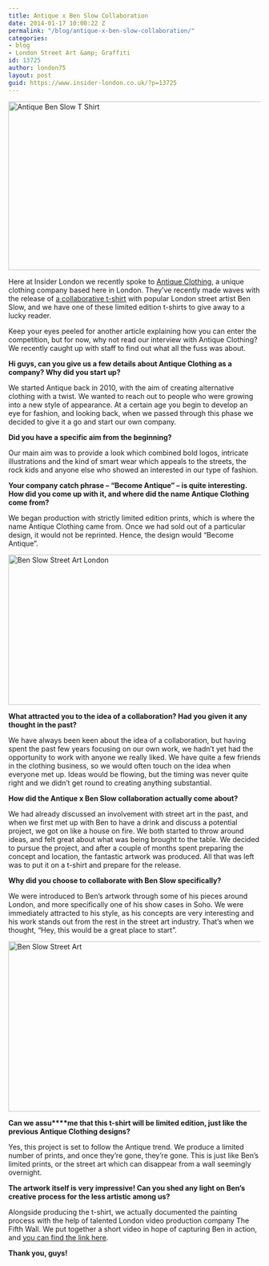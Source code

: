 ```yaml
---
title: Antique x Ben Slow Collaboration
date: 2014-01-17 10:00:22 Z
permalink: "/blog/antique-x-ben-slow-collaboration/"
categories:
- blog
- London Street Art &amp; Graffiti
id: 13725
author: london75
layout: post
guid: https://www.insider-london.co.uk/?p=13725
---
```


[<img class="alignnone size-full wp-image-13735" alt="Antique Ben Slow T Shirt" src="/wp-content/uploads/2014/01/Antique-Ben-Slow-T-Shirt.jpg" width="566" height="337" />](/wp-content/uploads/2014/01/Antique-Ben-Slow-T-Shirt.jpg)

Here at Insider London we recently spoke to [Antique Clothing](http://www.becomeantique.com/), a unique clothing company based here in London. They’ve recently made waves with the release of [a collaborative t-shirt](http://www.becomeantique.com/tours/ben-slow-x-antique-collab-t-shirt-white/) with popular London street artist Ben Slow, and we have one of these limited edition t-shirts to give away to a lucky reader.

Keep your eyes peeled for another article explaining how you can enter the competition, but for now, why not read our interview with Antique Clothing? We recently caught up with staff to find out what all the fuss was about.

**Hi guys, can you give us a few details about Antique Clothing as a company? Why did you start up?**

We started Antique back in 2010, with the aim of creating alternative clothing with a twist. We wanted to reach out to people who were growing into a new style of appearance. At a certain age you begin to develop an eye for fashion, and looking back, when we passed through this phase we decided to give it a go and start our own company.

**Did you have a specific aim from the beginning?**

Our main aim was to provide a look which combined bold logos, intricate illustrations and the kind of smart wear which appeals to the streets, the rock kids and anyone else who showed an interested in our type of fashion.

**Your company catch phrase – “Become Antique” &#8211; is quite interesting. How did you come up with it, and where did the name Antique Clothing come from?**

We began production with strictly limited edition prints, which is where the name Antique Clothing came from. Once we had sold out of a particular design, it would not be reprinted. Hence, the design would “Become Antique”.

<img class="alignnone size-full wp-image-13736" alt="Ben Slow Street Art London" src="/wp-content/uploads/2014/01/Ben-Slow-Street-Art-London.jpg" width="569" height="300" />

**What attracted you to the idea of a collaboration? Had you given it any thought in the past?**

We have always been keen about the idea of a collaboration, but having spent the past few years focusing on our own work, we hadn’t yet had the opportunity to work with anyone we really liked. We have quite a few friends in the clothing business, so we would often touch on the idea when everyone met up. Ideas would be flowing, but the timing was never quite right and we didn&#8217;t get round to creating anything substantial.

**How did the Antique x Ben Slow collaboration actually come about?** 

We had already discussed an involvement with street art in the past, and when we first met up with Ben to have a drink and discuss a potential project, we got on like a house on fire. We both started to throw around ideas, and felt great about what was being brought to the table. We decided to pursue the project, and after a couple of months spent preparing the concept and location, the fantastic artwork was produced. All that was left was to put it on a t-shirt and prepare for the release.

**Why did you choose to collaborate with Ben Slow specifically?** 

We were introduced to Ben&#8217;s artwork through some of his pieces around London, and more specifically one of his show cases in Soho. We were immediately attracted to his style, as his concepts are very interesting and his work stands out from the rest in the street art industry. That&#8217;s when we thought, &#8220;Hey, this would be a great place to start&#8221;.

<img class="alignnone size-full wp-image-13737" alt="Ben Slow Street Art" src="/wp-content/uploads/2014/01/Ben-Slow-Street-Art.jpg" width="569" height="340" />

**Can we assu****me that this t-shirt will be limited edition, just like the previous Antique Clothing designs?**

Yes, this project is set to follow the Antique trend. We produce a limited number of prints, and once they&#8217;re gone, they&#8217;re gone. This is just like Ben&#8217;s limited prints, or the street art which can disappear from a wall seemingly overnight.

**The artwork itself is very impressive! Can you shed any light on Ben’s creative process for the less artistic among us?**

Alongside producing the t-shirt, we actually documented the painting process with the help of talented London video production company The Fifth Wall. We put together a short video in hope of capturing Ben in action, and [you can find the link here](http://vimeo.com/82909177).

**Thank you, guys!**